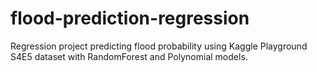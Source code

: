 # flood-prediction-regression
Regression project predicting flood probability using Kaggle Playground S4E5 dataset with RandomForest and Polynomial models.

